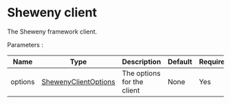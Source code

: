 # Sheweny client

The Sheweny framework client.

Parameters :

| Name    | Type                                               | Description                | Default | Required |
| ------- | -------------------------------------------------- | -------------------------- | ------- | -------- |
| options | [ShewenyClientOptions](./typedef/ShewenyClient.md) | The options for the client | None    | Yes      |
